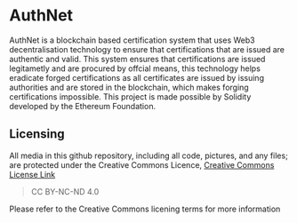 # AuthNet

AuthNet is a blockchain based certification system that uses Web3 decentralisation technology to ensure that certifications that are issued are authentic and valid. This system ensures that certifications are issued legitametly and are procured by offcial means, this technology helps eradicate forged certifications as all certificates are issued by issuing authorities and are stored in the blockchain, which makes forging certifications impossible. This project is made possible by Solidity developed by the Ethereum Foundation.

## Licensing

All media in this github repository, including all code, pictures, and any files; are protected under the Creative Commons Licence, [Creative Commons License Link](https://creativecommons.org/licenses/by-nc-nd/4.0/)

> CC BY-NC-ND 4.0

Please refer to the Creative Commons licening terms for more information
